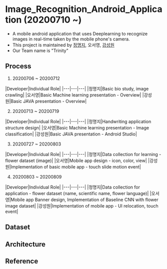 # Image_Recognition_Android_Application (20200710 ~)
- A mobile android application that uses Deeplearning to recognize images in real-time taken by the mobile phone's camera.
- This project is maintained by [정명지](https://github.com/mongdii), 오서영, [강성원](https://github.com/Soric-stu)
- Our Team name is "Trinity"
## Process
1. 20200706 ~ 20200712  

|Developer|Individual Role|
|---|---|---|
|정명지|Basic bio study, image crawling|
|오서영|Basic Machine learning presentation - Overview|
|강성원|Basic JAVA presentation - Overview|  

2. 20200713 ~ 20200719  

|Developer|Individual Role|
|---|---|---|
|정명지|Handwriting application structure design|
|오서영|Basic Machine learning presentation - Image classification|
|강성원|Basic JAVA presentation - Android Studio|  

3. 20200727 ~ 20200803  

|Developer|Individual Role|
|---|---|---|
|정명지|Data collection for learning - flower dataset (image)|
|오서영|Mobile app design - icon, color, view|
|강성원|Implementation of basic mobile app - touch slide motion event|  

4. 20200803 ~ 20200809  

|Developer|Individual Role|
|---|---|---|
|정명지|Data collection for application - flower dataset (name, scientific name, flower language)|
|오서영|Mobile app Banner design, Implementation of Baseline CNN with flower image dataset|
|강성원|Implementation of mobile app - UI relocation, touch event|  


## Dataset

## Architecture

## Reference




